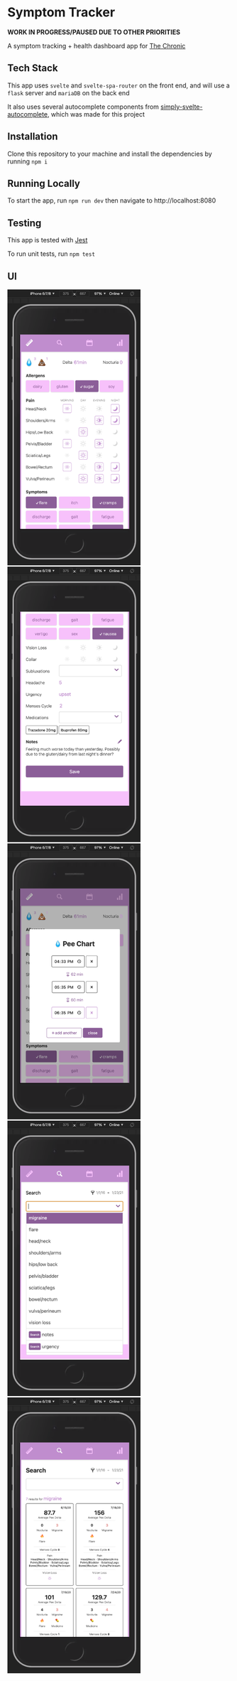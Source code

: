 # Symptom Tracker

**WORK IN PROGRESS/PAUSED DUE TO OTHER PRIORITIES**

A symptom tracking + health dashboard app for [The Chronic](https://www.thechronic.info)

## Tech Stack

This app uses `svelte` and `svelte-spa-router` on the front end, and will use a `flask` server and `mariaDB` on the back end

It also uses several autocomplete components from [simply-svelte-autocomplete](https://github.com/themarquisdesheric/simply-svelte-autocomplete), which was made for this project

## Installation

Clone this repository to your machine and install the dependencies by running `npm i`

## Running Locally

To start the app, run `npm run dev` then navigate to http://localhost:8080

## Testing

This app is tested with [Jest](https://jestjs.io/) 

To run unit tests, run `npm test`

## UI

<img src="./public/screenshots/home.png" width="300" />
<img src="./public/screenshots/home-bottom.png" width="300" />
<br />
<img src="./public/screenshots/pee-chart.png" width="300" />
<img src="./public/screenshots/search.png" width="300" />

<img src="./public/screenshots/search-results.png" width="300" />